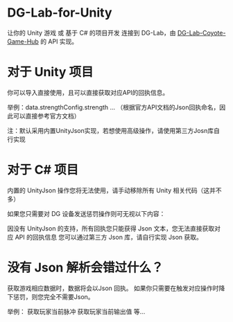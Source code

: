 # DG-Lab-for-Unity
让你的 Unity 游戏 或 基于 C# 的项目开发 连接到 DG-Lab，由 <a href="https://github.com/hyperzlib/DG-Lab-Coyote-Game-Hub">DG-Lab-Coyote-Game-Hub</a> 的 API 实现。



# 对于 Unity 项目
你可以导入直接使用，且可以直接获取对应API的回执信息。


举例：data.strengthConfig.strength ...
（根据官方API文档的Json回执命名，因此可以直接参考官方文档）

注：默认采用内置UnityJson实现，若想使用高级操作，请使用第三方Josn库自行实现



# 对于 C# 项目
内置的 UnityJson 操作您将无法使用，请手动移除所有 Unity 相关代码（这并不多）

如果您只需要对 DG 设备发送惩罚操作则可无视以下内容：

因没有 UnityJson 的支持，所有回执您只能获得 Json 文本，您无法直接获取对应 API 的回执信息
您可以通过第三方 Json 库，请自行实现 Json 获取。



# 没有 Json 解析会错过什么？
获取游戏相应数据时，数据将会以Json 回执。
如果你只需要在触发对应操作时降下惩罚，则您完全不需要Json。

举例：
获取玩家当前脉冲
获取玩家当前输出值
等...
